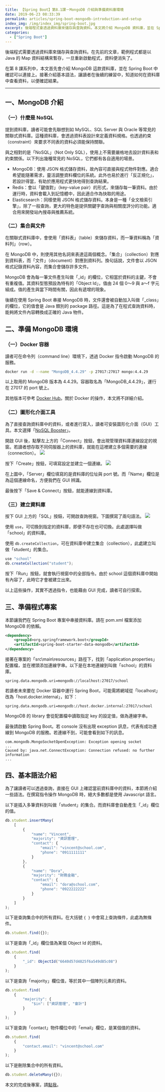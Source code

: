 ```yaml
---
title: 【Spring Boot】第8.1課－MongoDB 介紹與準備資料庫環境
date: 2019-06-23 08:33:39
permalink: articles/spring-boot-mongodb-introduction-and-setup
index_img: /img/index_img/spring-boot.jpg
excerpt: 後端程式會透過資料庫來儲存與查詢資料。本文將介紹 MongoDB 資料庫，並在 Spring Boot 專案中進行連接。接著介紹基本語法，讓讀者知道 MongoDB 的資料與語法，是以 JSON 格式來表示。由於 JSON 格式可直接與程式物件的資料做對應，因此適合那些希望能靈活調整資料欄位的應用程式。
categories:
  - ["Spring Boot"]
---
```


後端程式需要透過資料庫來儲存與查詢資料。在先前的文章，範例程式都是以 Java 的 Map 資料結構來暫存，一旦重新啟動程式，資料便消失了。

在第 8 課系列中，本文首先會介紹 MongoDB 這款資料庫，並在 Spring Boot 中確認可以連接上。接著介紹基本語法，讓讀者在後續的練習中，知道如何在資料庫中查看資料，以便確認結果。


-----


## 一、MongoDB 介紹
### （一）什麼是 NoSQL
提到資料庫，讀者可能會先聯想到如 MySQL、SQL Server 與 Oracle 等常見的關聯式資料庫。這種資料庫，會透過資料表設計來定義資料規格。也透過約束（constraint）來要求不同表的資料必須能保持關聯。

與之相對的是「NoSQL」（Not Only SQL），使用上不需要嚴格地去設計資料表和約束關係。以下列出幾種常見的 NoSQL，它們都有各自適用的場景。
* MongoDB：使用 JSON 格式儲存資料，故內容可直接與程式物件對應。適合希望能隨著需求，靈活調整資料欄位的系統。此外也易於進行「反正規化」，若設計得當，有助於應用程式更快地得到查詢結果。
* Redis：會以「鍵值對」（key-value pair）的形式，來儲存每一筆資料。由於運行時，資料會載入到記憶體中，因此適合作為快取的用途。
* Elasticsearch：同樣使用 JSON 格式儲存資料。本身是一種「全文檢索引擎」，除了一般查詢，更大的特色是提供關鍵字查詢與相關度評分的功能。適合用來開發站內搜尋與推薦系統。

### （二）集合與文件
在關聯式資料庫中，會使用「資料表」（table）來儲存資料，而一筆資料稱為「資料列」（row）。

在 MongoDB 中，則使用其他名詞來表達這兩個概念。「集合」（collection）對應到資料表，而「文件」（document）對應到資料列。換句話說，文件會以 JSON 格式記錄資料內容，而集合會儲存許多文件。

MongoDB 會為每一筆文件產生叫做「_id」的欄位，它相當於資料的主鍵，不會有重複值。其資料型態預設為特有的「Object Id」，值由 24 個 0～9 與 a～f 字元組成。值的產生與當下時間有關，因此有遞增的現象。

後續在使用 Spring Boot 串接 MongoDB 時，文件還會被自動加入叫做「_class」的欄位，它的值會是 Java 類別的 package 路徑。這是為了在程式查詢資料時，能夠將文件內容轉換成正確的 Java 物件。

## 二、準備 MongoDB 環境
### （一）Docker 容器
讀者可在命令列（command line）環境下，透過 Docker 指令啟動 MongoDB 的服務。
``` sh
docker run -d --name "MongoDB_4.4.29" -p 27017:27017 mongo:4.4.29
```

以上取用的 MongoDB 版本為 4.4.29。容器取名為「MongoDB_4.4.29」，運行在 27017 的 port 號上。

其他版本可參考 [Docker Hub](https://hub.docker.com/_/mongo)。關於 Docker 的操作，本文將不詳細介紹。

### （二）圖形化介面工具
為了直接查詢資料庫中的資料，或者進行寫入，讀者可安裝圖形化介面（GUI）工具。本文選擇「[NoSQL Booster](https://nosqlbooster.com/downloads)」。

開啟 GUI 後，點擊左上方的「Connect」按鈕，會出現管理資料庫連線設定的視窗。若讀者想存取不同伺服器上的資料庫，就能在這裡建立多個需要的連線（connection）。
<img src="{{ permalink }}nosqlbooster-connections.png" />

按下「Create」按鈕，可填寫設定並建立一個連線。
<img src="{{ permalink }}nosqlbooster-connection-editor-basic.png" />

在上圖中，「Server」欄位填寫的是資料庫的位址與 port 號。而「Name」欄位是為這個連線命名，方便我們在 GUI 辨識。

最後按下「Save & Connect」按鈕，就能連線到資料庫。

### （三）建立資料庫
按下 GUI 上方的「SQL」按鈕，可開啟查詢視窗。下圖撰寫了兩句語法。
<img src="{{ permalink }}nosqlbooster-use-query-to-create-database-collection.png" />

使用 `use`，可切換到指定的資料庫，即便不存在也可切換。此處選擇叫做「school」的資料庫。

使用 `db.createCollection`，可在資料庫中建立集合（collection），此處建立叫做「student」的集合。
``` javascript
use "school"
db.createCollection("student");
```

按下「Run」按鈕，就會執行視窗中的全部指令。由於 school 這個資料庫中開始有內容了，此時它才會被建立出來。

以上這些操作，其實不透過指令，也能藉由 GUI 完成，讀者可自行探索。

## 三、準備程式專案
本節讓我們在 Spring Boot 專案中串接資料庫。請在 pom.xml 檔案添加 MongoDB 的依賴。
``` xml
<dependency>
    <groupId>org.springframework.boot</groupId>
    <artifactId>spring-boot-starter-data-mongodb</artifactId>
</dependency>
```

接著在專案的「src\main\resources」路徑下，找到「application.properties」配置檔，並在裡頭添加連線字串。以下是在本地連線到叫做「school」的資料庫。
``` properties
spring.data.mongodb.uri=mongodb://localhost:27017/school
```

若讀者未來要在 Docker 容器中運行 Spring Boot，可能需將網域從「localhost」改為「host.docker.internal」，如下：
``` properties
spring.data.mongodb.uri=mongodb://host.docker.internal:27017/school
```

MongoDB 的 library 會從配置檔中讀取指定 key 的設定值，做為連線字串。

最後請啟動 Spring Boot。若 console 沒有出現 exception 訊息，代表有成功連線到 MongoDB 的服務。若連線不到，可能會看到如下的訊息。
``` text
com.mongodb.MongoSocketOpenException: Exception opening socket
...
Caused by: java.net.ConnectException: Connection refused: no further information
...
```

## 四、基本語法介紹
為了讓讀者可以透過查詢，直接在 GUI 上確認當前資料庫中的資料，本節將介紹一些語法。在撰寫指令操作 MongoDB 時，絕大多數都是使用 Javascript 語言。

以下是插入多筆資料到叫做「student」的集合。而資料庫會自動產生「_id」欄位的值。
``` javascript
db.student.insertMany(
    [
        {
            "name": "Vincent",
            "majority": "資訊管理",
            "contact": {
                "email": "vincent@school.com",
                "phone": "0911111111"
            }
        },
        {
            "name": "Dora",
            "majority": "財務金融",
            "contact": {
                "email": "dora@school.com",
                "phone": "0922222222"
            }
        }
    ]
);
```

以下是查詢集合中的所有資料。在大括號 `{ }` 中會寫上查詢條件，此處為無條件。
``` javascript
db.student.find({});
```

以下是查詢「_id」欄位值為某個 Object Id 的資料。
``` javascript
db.student.find(
    {
        "_id": ObjectId("6640d57d4825f6a549d85c08")
    }
);
```

以下是查詢「majority」欄位值，等於其中一個陣列元素的資料。
``` javascript
db.student.find(
    {
        "majority": {
            "$in": ["資訊管理", "會計"]
        }
    }
);
```

以下是查詢「contact」物件欄位中的「email」欄位，是某個值的資料。
``` javascript
db.student.find(
    {
        "contact.email": "vincent@school.com"
    }
);
```

以下是刪除集合中的所有資料。
``` javascript
db.student.deleteMany({});
```

本文的完成後專案，請[點我](https://github.com/ntub46010/SpringBootTutorial/tree/Ch08.1-mongodb-introduction-and-setup)。